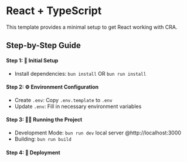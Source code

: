 # React + TypeScript

This template provides a minimal setup to get React working with CRA.

## Step-by-Step Guide

#### Step 1: 🚀 Initial Setup

- Install dependencies: `bun install` OR `bun run install`

#### Step 2: ⚙️ Environment Configuration

- Create `.env`: Copy `.env.template` to `.env`
- Update `.env`: Fill in necessary environment variables

#### Step 3: 🏃‍♂️ Running the Project

- Development Mode: `bun run dev`  local server @http://localhost:3000
- Building: `bun run build`

#### Step 4: 🚀 Deployment
